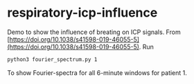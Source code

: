 # respiratory-icp-influence
Demo to show the influence of breating on ICP signals. From [https://doi.org/10.1038/s41598-019-46055-5](https://doi.org/10.1038/s41598-019-46055-5). 
Run 
```bash
python3 fourier_spectrum.py 1
```
To show Fourier-spectra for all 6-minute windows for patient 1. 

